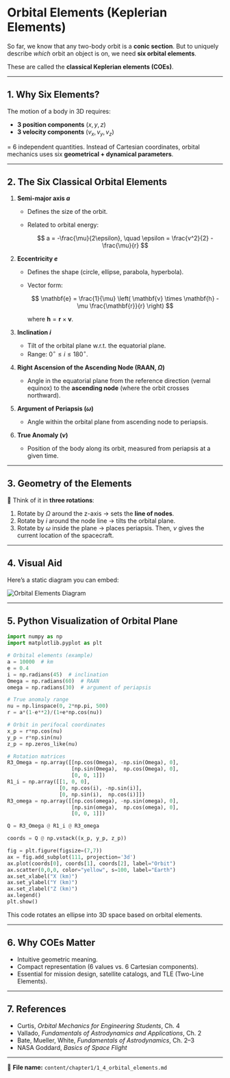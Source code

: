 # Orbital Elements (Keplerian Elements)

So far, we know that any two-body orbit is a **conic section**. But to uniquely describe *which* orbit an object is on, we need **six orbital elements**.

These are called the **classical Keplerian elements (COEs)**.

---

## 1. Why Six Elements?

The motion of a body in 3D requires:

* **3 position components** $(x,y,z)$
* **3 velocity components** $(v_x,v_y,v_z)$

\= 6 independent quantities.
Instead of Cartesian coordinates, orbital mechanics uses six **geometrical + dynamical parameters**.

---

## 2. The Six Classical Orbital Elements

1. **Semi-major axis $a$**

   * Defines the size of the orbit.
   * Related to orbital energy:

     $$
     a = -\frac{\mu}{2\epsilon}, \quad \epsilon = \frac{v^2}{2} - \frac{\mu}{r}
     $$

2. **Eccentricity $e$**

   * Defines the shape (circle, ellipse, parabola, hyperbola).
   * Vector form:

     $$
     \mathbf{e} = \frac{1}{\mu} \left( \mathbf{v} \times \mathbf{h} - \mu \frac{\mathbf{r}}{r} \right)
     $$

     where $\mathbf{h} = \mathbf{r} \times \mathbf{v}$.

3. **Inclination $i$**

   * Tilt of the orbital plane w\.r.t. the equatorial plane.
   * Range: $0^\circ \leq i \leq 180^\circ$.

4. **Right Ascension of the Ascending Node (RAAN, $\Omega$)**

   * Angle in the equatorial plane from the reference direction (vernal equinox) to the **ascending node** (where the orbit crosses northward).

5. **Argument of Periapsis ($\omega$)**

   * Angle within the orbital plane from ascending node to periapsis.

6. **True Anomaly ($\nu$)**

   * Position of the body along its orbit, measured from periapsis at a given time.

---

## 3. Geometry of the Elements

📌 Think of it in **three rotations**:

1. Rotate by $\Omega$ around the z-axis → sets the **line of nodes**.
2. Rotate by $i$ around the node line → tilts the orbital plane.
3. Rotate by $\omega$ inside the plane → places periapsis.
   Then, $\nu$ gives the current location of the spacecraft.

---

## 4. Visual Aid

Here’s a static diagram you can embed:

![Orbital Elements Diagram](https://upload.wikimedia.org/wikipedia/commons/2/27/Orbital_elements.svg)

---

## 5. Python Visualization of Orbital Plane

```python
import numpy as np
import matplotlib.pyplot as plt

# Orbital elements (example)
a = 10000  # km
e = 0.4
i = np.radians(45)  # inclination
Omega = np.radians(60)  # RAAN
omega = np.radians(30)  # argument of periapsis

# True anomaly range
nu = np.linspace(0, 2*np.pi, 500)
r = a*(1-e**2)/(1+e*np.cos(nu))

# Orbit in perifocal coordinates
x_p = r*np.cos(nu)
y_p = r*np.sin(nu)
z_p = np.zeros_like(nu)

# Rotation matrices
R3_Omega = np.array([[np.cos(Omega), -np.sin(Omega), 0],
                     [np.sin(Omega),  np.cos(Omega), 0],
                     [0, 0, 1]])
R1_i = np.array([[1, 0, 0],
                 [0, np.cos(i), -np.sin(i)],
                 [0, np.sin(i),  np.cos(i)]])
R3_omega = np.array([[np.cos(omega), -np.sin(omega), 0],
                     [np.sin(omega),  np.cos(omega), 0],
                     [0, 0, 1]])

Q = R3_Omega @ R1_i @ R3_omega

coords = Q @ np.vstack((x_p, y_p, z_p))

fig = plt.figure(figsize=(7,7))
ax = fig.add_subplot(111, projection='3d')
ax.plot(coords[0], coords[1], coords[2], label="Orbit")
ax.scatter(0,0,0, color="yellow", s=100, label="Earth")
ax.set_xlabel("X (km)")
ax.set_ylabel("Y (km)")
ax.set_zlabel("Z (km)")
ax.legend()
plt.show()
```

This code rotates an ellipse into 3D space based on orbital elements.

---

## 6. Why COEs Matter

* Intuitive geometric meaning.
* Compact representation (6 values vs. 6 Cartesian components).
* Essential for mission design, satellite catalogs, and TLE (Two-Line Elements).

---

## 7. References

* Curtis, *Orbital Mechanics for Engineering Students*, Ch. 4
* Vallado, *Fundamentals of Astrodynamics and Applications*, Ch. 2
* Bate, Mueller, White, *Fundamentals of Astrodynamics*, Ch. 2–3
* NASA Goddard, *Basics of Space Flight*

---

📂 **File name:** `content/chapter1/1_4_orbital_elements.md`

